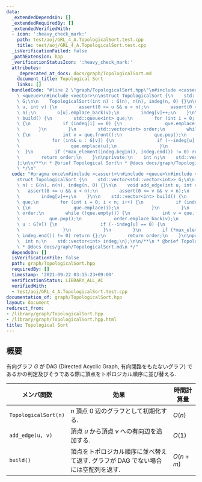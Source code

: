 ```yaml
---
data:
  _extendedDependsOn: []
  _extendedRequiredBy: []
  _extendedVerifiedWith:
  - icon: ':heavy_check_mark:'
    path: test/aoj/GRL_4_A.TopologicalSort.test.cpp
    title: test/aoj/GRL_4_A.TopologicalSort.test.cpp
  _isVerificationFailed: false
  _pathExtension: hpp
  _verificationStatusIcon: ':heavy_check_mark:'
  attributes:
    _deprecated_at_docs: docs/graph/TopologicalSort.md
    document_title: Topological Sort
    links: []
  bundledCode: "#line 2 \"graph/TopologicalSort.hpp\"\n#include <cassert>\n#include\
    \ <queue>\n#include <vector>\n\nstruct TopologicalSort {\n    std::vector<std::vector<int>>\
    \ G;\n\n    TopologicalSort(int n) : G(n), n(n), indeg(n, 0) {}\n\n    void add_edge(int\
    \ u, int v) {\n        assert(0 <= u && u < n);\n        assert(0 <= v && v <\
    \ n);\n        G[u].emplace_back(v);\n        indeg[v]++;\n    }\n\n    std::vector<int>\
    \ build() {\n        std::queue<int> que;\n        for (int i = 0; i < n; i++)\
    \ {\n            if (indeg[i] == 0) {\n                que.emplace(i);\n     \
    \       }\n        }\n        std::vector<int> order;\n        while (!que.empty())\
    \ {\n            int v = que.front();\n            que.pop();\n            order.emplace_back(v);\n\
    \            for (int& u : G[v]) {\n                if (--indeg[u] == 0) {\n \
    \                   que.emplace(u);\n                }\n            }\n      \
    \  }\n        if (*max_element(indeg.begin(), indeg.end()) != 0) return {};\n\
    \        return order;\n    }\n\nprivate:\n    int n;\n    std::vector<int> indeg;\n\
    };\n\n/**\n * @brief Topological Sort\n * @docs docs/graph/TopologicalSort.md\n\
    \ */\n"
  code: "#pragma once\n#include <cassert>\n#include <queue>\n#include <vector>\n\n\
    struct TopologicalSort {\n    std::vector<std::vector<int>> G;\n\n    TopologicalSort(int\
    \ n) : G(n), n(n), indeg(n, 0) {}\n\n    void add_edge(int u, int v) {\n     \
    \   assert(0 <= u && u < n);\n        assert(0 <= v && v < n);\n        G[u].emplace_back(v);\n\
    \        indeg[v]++;\n    }\n\n    std::vector<int> build() {\n        std::queue<int>\
    \ que;\n        for (int i = 0; i < n; i++) {\n            if (indeg[i] == 0)\
    \ {\n                que.emplace(i);\n            }\n        }\n        std::vector<int>\
    \ order;\n        while (!que.empty()) {\n            int v = que.front();\n \
    \           que.pop();\n            order.emplace_back(v);\n            for (int&\
    \ u : G[v]) {\n                if (--indeg[u] == 0) {\n                    que.emplace(u);\n\
    \                }\n            }\n        }\n        if (*max_element(indeg.begin(),\
    \ indeg.end()) != 0) return {};\n        return order;\n    }\n\nprivate:\n  \
    \  int n;\n    std::vector<int> indeg;\n};\n\n/**\n * @brief Topological Sort\n\
    \ * @docs docs/graph/TopologicalSort.md\n */"
  dependsOn: []
  isVerificationFile: false
  path: graph/TopologicalSort.hpp
  requiredBy: []
  timestamp: '2021-09-22 03:15:23+09:00'
  verificationStatus: LIBRARY_ALL_AC
  verifiedWith:
  - test/aoj/GRL_4_A.TopologicalSort.test.cpp
documentation_of: graph/TopologicalSort.hpp
layout: document
redirect_from:
- /library/graph/TopologicalSort.hpp
- /library/graph/TopologicalSort.hpp.html
title: Topological Sort
---
```

## 概要
有向グラフ $G$ が DAG (Directed Acyclic Graph, 有向閉路をもたないグラフ) であるかの判定及びそうである際に頂点をトポロジカル順序に並び替える.

| メンバ関数           | 効果                                                                             | 時間計算量 |
| -------------------- | -------------------------------------------------------------------------------- | ---------- |
| `TopologicalSort(n)` | $n$ 頂点 0 辺のグラフとして初期化する.                                           | $O(n)$     |
| `add_edge(u, v)`     | 頂点 $u$ から頂点 $v$ への有向辺を追加する.                                      | $O(1)$     |
| `build()`            | 頂点をトポロジカル順序に並べ替えて返す. グラフが DAG でない場合には空配列を返す. | $O(n + m)$ |